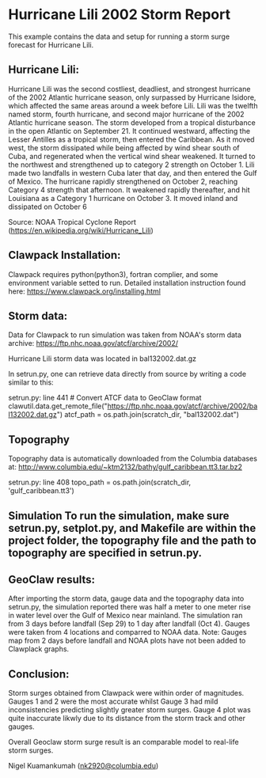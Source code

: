 # Hurricane Lili 2002 Storm Report

This example contains the data and setup for running a storm surge forecast for Hurricane Lili.

## Hurricane Lili:

Hurricane Lili was the second costliest, deadliest, and strongest hurricane of the 2002 Atlantic hurricane season, only surpassed by Hurricane Isidore, which affected the same areas around a week before Lili. Lili was the twelfth named storm, fourth hurricane, and second major hurricane of the 2002 Atlantic hurricane season. The storm developed from a tropical disturbance in the open Atlantic on September 21. It continued westward, affecting the Lesser Antilles as a tropical storm, then entered the Caribbean. As it moved west, the storm dissipated while being affected by wind shear south of Cuba, and regenerated when the vertical wind shear weakened. It turned to the northwest and strengthened up to category 2 strength on October 1. Lili made two landfalls in western Cuba later that day, and then entered the Gulf of Mexico. The hurricane rapidly strengthened on October 2, reaching Category 4 strength that afternoon. It weakened rapidly thereafter, and hit Louisiana as a Category 1 hurricane on October 3. It moved inland and dissipated on October 6

Source: NOAA Tropical Cyclone Report (https://en.wikipedia.org/wiki/Hurricane_Lili)

## Clawpack Installation:

Clawpack requires python(python3), fortran complier, and some environment variable setted to run. Detailed installation instruction found here: https://www.clawpack.org/installing.html

## Storm data:

Data for Clawpack to run simulation was taken from NOAA's storm data archive: https://ftp.nhc.noaa.gov/atcf/archive/2002/

Hurricane Lili storm data was located in bal132002.dat.gz  

In setrun.py, one can retrieve data directly from source by writing a code similar to this:

setrun.py:
line 441
    # Convert ATCF data to GeoClaw format
    clawutil.data.get_remote_file("https://ftp.nhc.noaa.gov/atcf/archive/2002/bal132002.dat.gz")
    atcf_path = os.path.join(scratch_dir, "bal132002.dat")

## Topography

Topography data is automatically downloaded from the Columbia databases at:
http://www.columbia.edu/~ktm2132/bathy/gulf_caribbean.tt3.tar.bz2

setrun.py:
line 408
    topo_path = os.path.join(scratch_dir, 'gulf_caribbean.tt3')


## Simulation To run the simulation, make sure setrun.py, setplot.py, and Makefile are within the project folder, the topography file and the path to topography are specified in setrun.py.



## GeoClaw results:

After importing the storm data, gauge data and the topography data into setrun.py, the simulation reported there was half a meter to one meter rise in water level over the Gulf of Mexico near mainland. The simulation ran from 3 days before landfall (Sep 29) to 1 day after landfall (Oct 4). Gauges were taken from 4 locations and comparred to NOAA data. Note: Gauges map from 2 days before landfall and NOAA plots have not been added to Clawplack graphs.

## Conclusion:

Storm surges obtained from Clawpack were within order of magnitudes. Gauges 1 and 2 were the most accurate whilst Gauge 3 had mild inconsistencies predicting slightly greater storm surges. Gauge 4 plot was quite inaccurate likwly due to its distance from the storm track and other gauges.

Overall Geoclaw storm surge result is an comparable model to real-life storm surges.

Nigel Kuamankumah (nk2920@columbia.edu)

